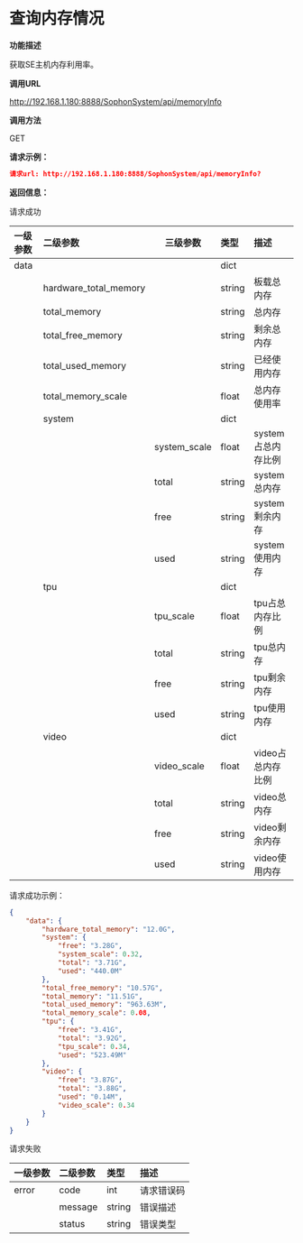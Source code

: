 # 查询内存情况 #

**功能描述**

获取SE主机内存利用率。

**调用URL**

http://192.168.1.180:8888/SophonSystem/api/memoryInfo

**调用方法**

GET

**请求示例：**

```json
请求url: http://192.168.1.180:8888/SophonSystem/api/memoryInfo?
```

**返回信息：**

请求成功

| 一级参数 | 二级参数              | 三级参数     | 类型   | 描述               |
| :------- | :-------------------- | ------------ | :----- | :----------------- |
| data     |                       |              | dict   |                    |
|          | hardware_total_memory |              | string | 板载总内存         |
|          | total_memory          |              | string | 总内存             |
|          | total_free_memory     |              | string | 剩余总内存         |
|          | total_used_memory     |              | string | 已经使用内存       |
|          | total_memory_scale    |              | float  | 总内存使用率       |
|          | system                |              | dict   |                    |
|          |                       | system_scale | float  | system占总内存比例 |
|          |                       | total        | string | system总内存       |
|          |                       | free         | string | system剩余内存     |
|          |                       | used         | string | system使用内存     |
|          | tpu                   |              | dict   |                    |
|          |                       | tpu_scale    | float  | tpu占总内存比例    |
|          |                       | total        | string | tpu总内存          |
|          |                       | free         | string | tpu剩余内存        |
|          |                       | used         | string | tpu使用内存        |
|          | video                 |              | dict   |                    |
|          |                       | video_scale  | float  | video占总内存比例  |
|          |                       | total        | string | video总内存        |
|          |                       | free         | string | video剩余内存      |
|          |                       | used         | string | video使用内存      |
请求成功示例：

```json
{
    "data": {
        "hardware_total_memory": "12.0G",
        "system": {
            "free": "3.28G",
            "system_scale": 0.32,
            "total": "3.71G",
            "used": "440.0M"
        },
        "total_free_memory": "10.57G",
        "total_memory": "11.51G",
        "total_used_memory": "963.63M",
        "total_memory_scale": 0.08,
        "tpu": {
            "free": "3.41G",
            "total": "3.92G",
            "tpu_scale": 0.34,
            "used": "523.49M"
        },
        "video": {
            "free": "3.87G",
            "total": "3.88G",
            "used": "0.14M",
            "video_scale": 0.34
        }
    }
}
```

请求失败

| 一级参数 | 二级参数 | 类型   | 描述       |
| :------- | :------- | :----- | :--------- |
| error    | code     | int    | 请求错误码 |
|          | message  | string | 错误描述   |
|          | status   | string | 错误类型   |

​    
